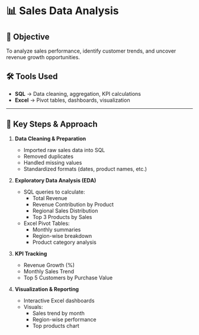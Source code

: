 # 📊 Sales Data Analysis

## 📌 Objective
To analyze sales performance, identify customer trends, and uncover revenue growth opportunities.

## 🛠 Tools Used
- **SQL** → Data cleaning, aggregation, KPI calculations  
- **Excel** → Pivot tables, dashboards, visualization  

---

## 🔑 Key Steps & Approach
1. **Data Cleaning & Preparation**
   - Imported raw sales data into SQL
   - Removed duplicates
   - Handled missing values
   - Standardized formats (dates, product names, etc.)

2. **Exploratory Data Analysis (EDA)**
   - SQL queries to calculate:
     - Total Revenue
     - Revenue Contribution by Product
     - Regional Sales Distribution
     - Top 3 Products by Sales
   - Excel Pivot Tables:
     - Monthly summaries
     - Region-wise breakdown
     - Product category analysis

3. **KPI Tracking**
   - Revenue Growth (%)
   - Monthly Sales Trend
   - Top 5 Customers by Purchase Value

4. **Visualization & Reporting**
   - Interactive Excel dashboards
   - Visuals:  
     - Sales trend by month  
     - Region-wise performance  
     - Top products chart  

